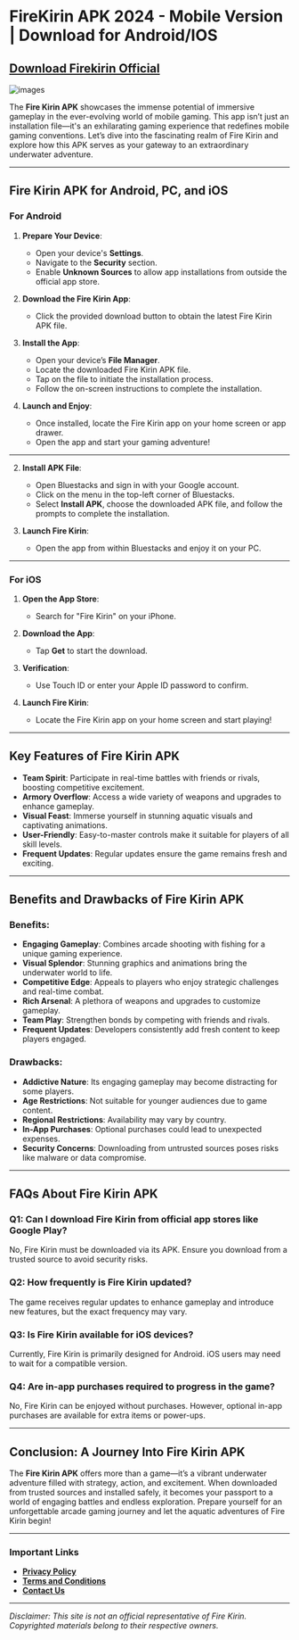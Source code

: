 # FireKirin APK 2024 - Mobile Version | Download for Android/IOS

## [Download Firekirin Official](https://tinyurl.com/mpjjy5fa)

![images](https://github.com/user-attachments/assets/0af26258-28fe-4a7b-afae-b9ca53754a5f)

The **Fire Kirin APK** showcases the immense potential of immersive gameplay in the ever-evolving world of mobile gaming. This app isn’t just an installation file—it's an exhilarating gaming experience that redefines mobile gaming conventions. Let’s dive into the fascinating realm of Fire Kirin and explore how this APK serves as your gateway to an extraordinary underwater adventure.

---

## Fire Kirin APK for Android, PC, and iOS

### For Android
1. **Prepare Your Device**:
   - Open your device's **Settings**.
   - Navigate to the **Security** section.
   - Enable **Unknown Sources** to allow app installations from outside the official app store.

2. **Download the Fire Kirin App**:
   - Click the provided download button to obtain the latest Fire Kirin APK file.

3. **Install the App**:
   - Open your device’s **File Manager**.
   - Locate the downloaded Fire Kirin APK file.
   - Tap on the file to initiate the installation process.
   - Follow the on-screen instructions to complete the installation.

4. **Launch and Enjoy**:
   - Once installed, locate the Fire Kirin app on your home screen or app drawer.
   - Open the app and start your gaming adventure!

---
2. **Install APK File**:
   - Open Bluestacks and sign in with your Google account.
   - Click on the menu in the top-left corner of Bluestacks.
   - Select **Install APK**, choose the downloaded APK file, and follow the prompts to complete the installation.

3. **Launch Fire Kirin**:
   - Open the app from within Bluestacks and enjoy it on your PC.

---

### For iOS
1. **Open the App Store**:
   - Search for "Fire Kirin" on your iPhone.

2. **Download the App**:
   - Tap **Get** to start the download.

3. **Verification**:
   - Use Touch ID or enter your Apple ID password to confirm.

4. **Launch Fire Kirin**:
   - Locate the Fire Kirin app on your home screen and start playing!

---

## Key Features of Fire Kirin APK

- **Team Spirit**: Participate in real-time battles with friends or rivals, boosting competitive excitement.
- **Armory Overflow**: Access a wide variety of weapons and upgrades to enhance gameplay.
- **Visual Feast**: Immerse yourself in stunning aquatic visuals and captivating animations.
- **User-Friendly**: Easy-to-master controls make it suitable for players of all skill levels.
- **Frequent Updates**: Regular updates ensure the game remains fresh and exciting.

---

## Benefits and Drawbacks of Fire Kirin APK

### **Benefits**:
- **Engaging Gameplay**: Combines arcade shooting with fishing for a unique gaming experience.
- **Visual Splendor**: Stunning graphics and animations bring the underwater world to life.
- **Competitive Edge**: Appeals to players who enjoy strategic challenges and real-time combat.
- **Rich Arsenal**: A plethora of weapons and upgrades to customize gameplay.
- **Team Play**: Strengthen bonds by competing with friends and rivals.
- **Frequent Updates**: Developers consistently add fresh content to keep players engaged.

### **Drawbacks**:
- **Addictive Nature**: Its engaging gameplay may become distracting for some players.
- **Age Restrictions**: Not suitable for younger audiences due to game content.
- **Regional Restrictions**: Availability may vary by country.
- **In-App Purchases**: Optional purchases could lead to unexpected expenses.
- **Security Concerns**: Downloading from untrusted sources poses risks like malware or data compromise.

---

## FAQs About Fire Kirin APK

### **Q1: Can I download Fire Kirin from official app stores like Google Play?**
No, Fire Kirin must be downloaded via its APK. Ensure you download from a trusted source to avoid security risks.

### **Q2: How frequently is Fire Kirin updated?**
The game receives regular updates to enhance gameplay and introduce new features, but the exact frequency may vary.

### **Q3: Is Fire Kirin available for iOS devices?**
Currently, Fire Kirin is primarily designed for Android. iOS users may need to wait for a compatible version.

### **Q4: Are in-app purchases required to progress in the game?**
No, Fire Kirin can be enjoyed without purchases. However, optional in-app purchases are available for extra items or power-ups.

---

## Conclusion: A Journey Into Fire Kirin APK

The **Fire Kirin APK** offers more than a game—it’s a vibrant underwater adventure filled with strategy, action, and excitement. When downloaded from trusted sources and installed safely, it becomes your passport to a world of engaging battles and endless exploration. Prepare yourself for an unforgettable arcade gaming journey and let the aquatic adventures of Fire Kirin begin!

---

### Important Links
- **[Privacy Policy](#)**
- **[Terms and Conditions](#)**
- **[Contact Us](#)**

---

*Disclaimer: This site is not an official representative of Fire Kirin. Copyrighted materials belong to their respective owners.*
